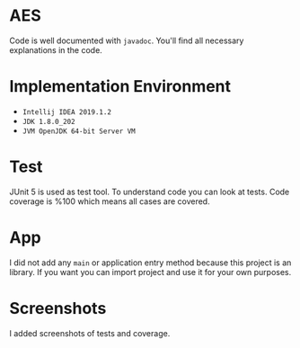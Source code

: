 # AES
Code is well documented with `javadoc`. You'll find all necessary explanations in the code.

# Implementation Environment
- `Intellij IDEA 2019.1.2`
- `JDK 1.8.0_202`
- `JVM OpenJDK 64-bit Server VM`

# Test
JUnit 5 is used as test tool. To understand code you can look at tests. Code coverage is %100 which means all cases are covered.

# App
I did not add any `main` or application entry method because this project is an library. If you want you can import project and use it for your own purposes.

# Screenshots
I added screenshots of tests and coverage.